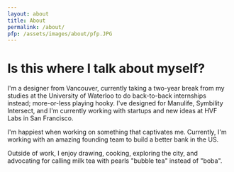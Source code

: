 ```yaml
---
layout: about
title: About
permalink: /about/
pfp: /assets/images/about/pfp.JPG
---
```


# Is this where I talk about myself?

I'm a designer from Vancouver, currently taking a two-year break from my studies at the University of Waterloo to do back-to-back internships instead; more-or-less playing hooky. I've designed for Manulife, Symbility Intersect, and I'm currently working with startups and new ideas at HVF Labs in San Francisco.

I'm happiest when working on something that captivates me. Currently, I'm working with an amazing founding team to build a better bank in the US.

Outside of work, I enjoy drawing, cooking, exploring the city, and advocating for calling milk tea with pearls "bubble tea" instead of "boba".